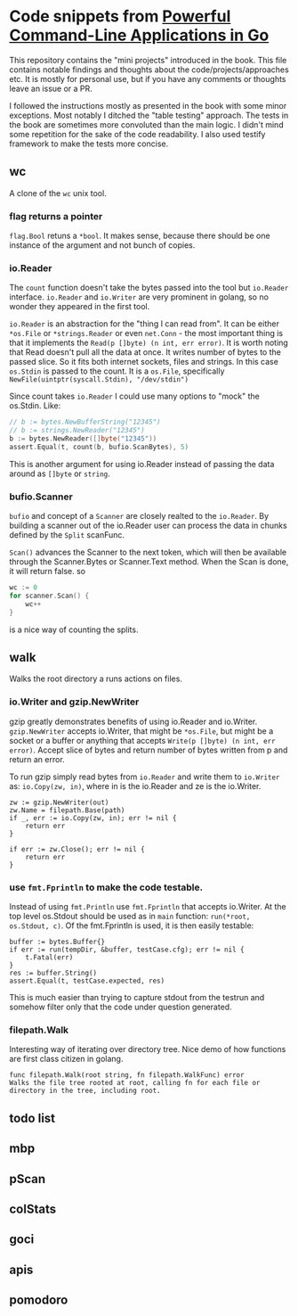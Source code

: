 # Code snippets from [Powerful Command-Line Applications in Go](https://pragprog.com/titles/rggo/powerful-command-line-applications-in-go/)

This repository contains the "mini projects" introduced in the book. This file contains notable findings and thoughts about the code/projects/approaches etc. It is mostly for personal use, but if you have any comments or thoughts leave an issue or a PR.

I followed the instructions mostly as presented in the book with some minor exceptions. Most notably I ditched the "table testing" approach. The tests in the book are sometimes more convoluted than the main logic. I didn't mind some repetition for the sake of the code readability. I also used testify framework to make the tests more concise.

## wc

A clone of the `wc` unix tool.

### flag returns a pointer

`flag.Bool` retuns a `*bool`. It makes sense, because there should be one instance of the argument and not bunch of copies.

### io.Reader

The `count` function doesn't take the bytes passed into the tool but `io.Reader` interface. `io.Reader` and `io.Writer` are very prominent in golang, so no wonder they appeared in the first tool.

`io.Reader` is an abstraction for the "thing I can read from". It can be either `*os.File` or `*strings.Reader` or even `net.Conn` - the most important thing is that it implements the `Read(p []byte) (n int, err error)`. It is worth noting that Read doesn't pull all the data at once. It writes number of bytes to the passed slice. So it fits both internet sockets, files and strings.
In this case `os.Stdin` is passed to the count. It is a `os.File`, specifically `NewFile(uintptr(syscall.Stdin), "/dev/stdin")`

Since count takes `io.Reader` I could use many options to "mock" the os.Stdin. Like:

```go
// b := bytes.NewBufferString("12345")
// b := strings.NewReader("12345")
b := bytes.NewReader([]byte("12345"))
assert.Equal(t, count(b, bufio.ScanBytes), 5)
```

This is another argument for using io.Reader instead of passing the data around as `[]byte` or `string`.

### bufio.Scanner

`bufio` and concept of a `Scanner` are closely realted to the `io.Reader`. By building a scanner out of the io.Reader user can process the data in chunks defined by the `Split` scanFunc.

`Scan()` advances the Scanner to the next token, which will then be available through the Scanner.Bytes or Scanner.Text method. When the Scan is done, it will return false. so

```go
wc := 0
for scanner.Scan() {
    wc++
}
```

is a nice way of counting the splits.

## walk

Walks the root directory a runs actions on files.

### io.Writer and gzip.NewWriter

gzip greatly demonstrates benefits of using io.Reader and io.Writer.
`gzip.NewWriter` accepts io.Writer, that might be `*os.File`, but might be a socket or a buffer or anything that accepts `Write(p []byte) (n int, err error)`. Accept slice of bytes and return number of bytes written from p and return an error.

To run gzip simply read bytes from `io.Reader` and write them to `io.Writer` as: `io.Copy(zw, in)`, where in is the io.Reader and ze is the io.Writer.

```golang
zw := gzip.NewWriter(out)
zw.Name = filepath.Base(path)
if _, err := io.Copy(zw, in); err != nil {
    return err
}

if err := zw.Close(); err != nil {
    return err
}
```

### use `fmt.Fprintln` to make the code testable.

Instead of using `fmt.Println` use `fmt.Fprintln` that accepts io.Writer. At the top level os.Stdout should be used as in `main` function: `run(*root, os.Stdout, c)`.
Of the fmt.Fprintln is used, it is then easily testable:

```golang
buffer := bytes.Buffer{}
if err := run(tempDir, &buffer, testCase.cfg); err != nil {
    t.Fatal(err)
}
res := buffer.String()
assert.Equal(t, testCase.expected, res)
```

This is much easier than trying to capture stdout from the testrun and somehow filter only that the code under question generated.

### filepath.Walk

Interesting way of iterating over directory tree. Nice demo of how functions are first class citizen in golang.

```golang
func filepath.Walk(root string, fn filepath.WalkFunc) error
Walks the file tree rooted at root, calling fn for each file or directory in the tree, including root.
```

## todo list

## mbp

## pScan

## colStats

## goci

## apis

## pomodoro
